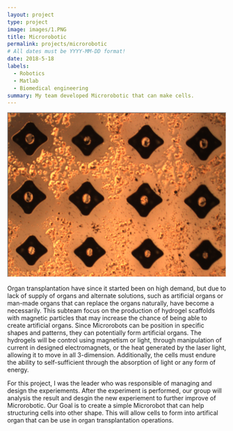 ```yaml
---
layout: project
type: project
image: images/1.PNG
title: Microrobotic
permalink: projects/microrobotic
# All dates must be YYYY-MM-DD format!
date: 2018-5-18
labels:
  - Robotics
  - Matlab
  - Biomedical engineering
summary: My team developed Microrobotic that can make cells.
---
```


  <img class="ui medium right floated rounded image" src="../images/2.jpg">

Organ transplantation have since it started been on high demand, but due to lack of supply of organs and alternate solutions, such as artificial organs or man-made organs that can replace the organs naturally, have become a necessarily. This subteam focus on the production of hydrogel scaffolds with magnetic particles that may increase the chance of being able to create artificial organs. Since Microrobots can be position in specific shapes and patterns, they can potentially form artificial organs. The hydrogels will be control using magnetism or light, through manipulation of current in designed electromagnets, or the heat generated by the laser light, allowing it to move in all 3-dimension. Additionally, the cells must endure the ability to self-sufficient through the absorption of light or any form of energy. 

For this project, I was the leader who was responsible of managing and design the experiements. After the experiment is performed, our group will analysis the result and desgin the new experiement to further improve of Microrobotic. Our Goal is to create a simple Microrobot that can help structuring cells into other shape. This will allow cells to form into artifical organ that can be use in organ transplantation operations. 






